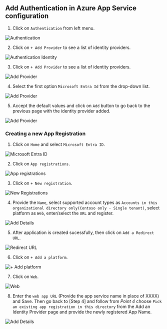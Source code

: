 ## Add Authentication in Azure App Service configuration
1. Click on `Authentication` from left menu.

  ![Authentication](../../support-docs/Images/AppAuthentication.png)

2. Click on `+ Add Provider` to see a list of identity providers.

  ![Authentication Identity](../../support-docs/Images/AppAuthenticationIdentity.png)

3. Click on `+ Add Provider` to see a list of identity providers.

  ![Add Provider](../../support-docs/Images/AppAuthIdentityProvider.png)

4. Select the first option `Microsoft Entra Id` from the drop-down list.
 
 ![Add Provider](../../support-docs/Images/AppAuthIdentityProviderAdd.png)

5. Accept the default values and click on `Add` button to go back to the previous page with the identity provider added.

 ![Add Provider](../../support-docs/Images/AppAuthIdentityProviderAdded.png)

 ### Creating a new App Registration
1. Click on `Home` and select `Microsoft Entra ID`.

![Microsoft Entra ID](../../support-docs/Images/MicrosoftEntraID.png)

2. Click on `App registrations`.

![App registrations](../../support-docs/Images/Appregistrations.png)

3. Click on `+ New registration`.

![New Registrations](../../support-docs/Images/NewRegistration.png)

4. Provide the `Name`, select supported account types as `Accounts in this organizational directory only(Contoso only - Single tenant)`, select platform as `Web`, enter/select the `URL` and register.

![Add Details](../../support-docs/Images/AddDetails.png)

5. After application is created sucessfully, then click on `Add a Redirect URL`.

![Redirect URL](../../support-docs/Images/AddRedirectURL.png)

6. Click on `+ Add a platform`.

![+ Add platform](../../support-docs/Images/AddPlatform.png)

7. Click on `Web`.

![Web](../../support-docs/Images/Images/Web.png)

8. Enter the `web app URL` (Provide the app service name in place of XXXX) and Save. Then go back to [Step 4] and follow from _Point 4_ choose `Pick an existing app registration in this directory` from the Add an Identity Provider page and provide the newly registered App Name.

![Add Details](../../support-docs/Images/WebAppURL.png)
